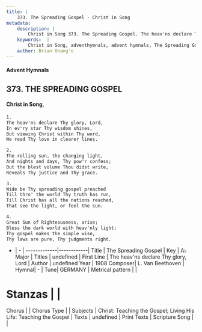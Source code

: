 ```yaml
---
title: |
    373. The Spreading Gospel - Christ in Song
metadata:
    description: |
        Christ in Song 373. The Spreading Gospel. The heav'ns declare Thy glory, Lord, In ev'ry star Thy wisdom shines, But viewing Christ within Thy word, We read Thy love in clearer lines.
    keywords:  |
        Christ in Song, adventhymnals, advent hymnals, The Spreading Gospel, The heav'ns declare Thy glory, Lord. 
    author: Brian Onang'o
---
```


#### Advent Hymnals
## 373. THE SPREADING GOSPEL
####  Christ in Song,

```txt
1.
The heav'ns declare Thy glory, Lord,
In ev'ry star Thy wisdom shines,
But viewing Christ within Thy word,
We read Thy love in clearer lines.

2.
The rolling sun, the changing light,
And nights and days, Thy pow'r confess;
But the blest volume Thou didst write,
Reveals Thy justice and Thy grace.

3.
Wide be Thy spreading gospel preached
Till thro' the world Thy truth has run,
Till Christ has all the nations reached,
That see the light, or feel the sun.

4.
Great Sun of Righteousness, arise;
Bless the dark world with heav'nly light:
Thy gospel makes the simple wise,
Thy laws are pure, Thy judgments right.

```

- |   -  |
-------------|------------|
Title | The Spreading Gospel |
Key | A♭ Major |
Titles | undefined |
First Line | The heav'ns declare Thy glory, Lord |
Author | undefined
Year | 1908
Composer| L. Van Beethoven |
Hymnal|  - |
Tune| GERMANY |
Metrical pattern | |
# Stanzas |  |
Chorus |  |
Chorus Type |  |
Subjects | Christ: Teaching the Gospel; Living His Life: Teaching the Gospel |
Texts | undefined |
Print Texts | 
Scripture Song |  |
    
